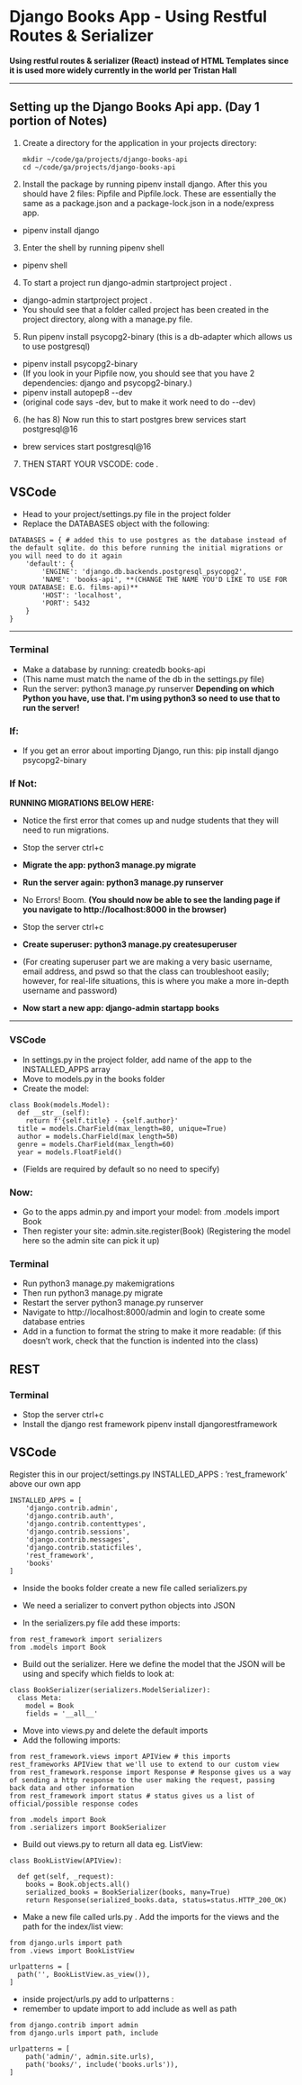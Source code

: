 # Django Books App - Using Restful Routes & Serializer <br>
**Using restful routes & serializer (React) instead of HTML Templates since it is used more widely currently in the world per Tristan Hall**

<hr>

## Setting up the Django Books Api app. (Day 1 portion of Notes)

1. Create a directory for the application in your projects directory:
   ```
   mkdir ~/code/ga/projects/django-books-api
   cd ~/code/ga/projects/django-books-api
   ```

2. Install the package by running pipenv install django. After this you should have 2 files: Pipfile and Pipfile.lock. These are essentially the same as a package.json and a package-lock.json in a node/express app.
- pipenv install django

3. Enter the shell by running pipenv shell
- pipenv shell

4. To start a project run django-admin startproject project .
- django-admin startproject project .
- You should see that a folder called project has been created in the project directory, along with a manage.py file.

5. Run pipenv install psycopg2-binary (this is a db-adapter which allows us to use postgresql)
- pipenv install psycopg2-binary
- (If you look in your Pipfile now, you should see that you have 2 dependencies: django and psycopg2-binary.)
- pipenv install autopep8 --dev
- (original code says -dev, but to make it work need to do --dev)
  
6. (he has 8) Now run this to start postgres brew services start postgresql@16
- brew services start postgresql@16

7. THEN START YOUR VSCODE: code .
  
## VSCode
- Head to your project/settings.py file in the project folder
- Replace the DATABASES object with the following:

```
DATABASES = { # added this to use postgres as the database instead of the default sqlite. do this before running the initial migrations or you will need to do it again
    'default': {
        'ENGINE': 'django.db.backends.postgresql_psycopg2',
        'NAME': 'books-api', **(CHANGE THE NAME YOU'D LIKE TO USE FOR YOUR DATABASE: E.G. films-api)**
        'HOST': 'localhost',
        'PORT': 5432
    }
}
```

<hr>

### Terminal
- Make a database by running: createdb books-api
- (This name must match the name of the db in the settings.py file)
- Run the server: python3 manage.py runserver **Depending on which Python you have, use that. I'm using python3 so need to use that to run the server!**

### If:
- If you get an error about importing Django, run this: pip install django psycopg2-binary

### If Not:
**RUNNING MIGRATIONS BELOW HERE:**
- Notice the first error that comes up and nudge students that they will need to run migrations.
- Stop the server ctrl+c
- **Migrate the app: python3 manage.py migrate**
- **Run the server again: python3 manage.py runserver**
- No Errors! Boom.
**(You should now be able to see the landing page if you navigate to http://localhost:8000 in the browser)**
  
- Stop the server ctrl+c
- **Create superuser: python3 manage.py createsuperuser**
- (For creating superuser part we are making a very basic username, email address, and pswd so that the class can troubleshoot easily; however, for real-life situations, this is where you make a more in-depth username and password)
- **Now start a new app: django-admin startapp books**

<hr>
  
### VSCode
- In settings.py in the project folder, add name of the app to the INSTALLED_APPS array
- Move to models.py in the books folder
- Create the model:
```
class Book(models.Model):
  def __str__(self):
    return f'{self.title} - {self.author}'
  title = models.CharField(max_length=80, unique=True)
  author = models.CharField(max_length=50)
  genre = models.CharField(max_length=60)
  year = models.FloatField()
```
- (Fields are required by default so no need to specify)

### Now:
- Go to the apps admin.py and import your model: from .models import Book
- Then register your site: admin.site.register(Book)
(Registering the model here so the admin site can pick it up)

### Terminal
- Run python3 manage.py makemigrations
- Then run python3 manage.py migrate
- Restart the server python3 manage.py runserver
- Navigate to http://localhost:8000/admin and login to create some database entries
- Add in a function to format the string to make it more readable: (if this doesn’t work, check that the function is indented into the class)
  
## REST

### Terminal
- Stop the server ctrl+c
- Install the django rest framework pipenv install djangorestframework
  
## VSCode
Register this in our project/settings.py INSTALLED_APPS : ’rest_framework’ above our own app

```
INSTALLED_APPS = [
    'django.contrib.admin',
    'django.contrib.auth',
    'django.contrib.contenttypes',
    'django.contrib.sessions',
    'django.contrib.messages',
    'django.contrib.staticfiles',
    'rest_framework',
    'books'
]
```

- Inside the books folder create a new file called serializers.py

- We need a serializer to convert python objects into JSON

- In the serializers.py file add these imports:

```
from rest_framework import serializers
from .models import Book
```

- Build out the serializer. Here we define the model that the JSON will be using and specify which fields to look at:

```
class BookSerializer(serializers.ModelSerializer):
  class Meta:
    model = Book
    fields = '__all__'
```

- Move into views.py and delete the default imports
- Add the following imports:

```
from rest_framework.views import APIView # this imports rest_frameworks APIView that we'll use to extend to our custom view
from rest_framework.response import Response # Response gives us a way of sending a http response to the user making the request, passing back data and other information
from rest_framework import status # status gives us a list of official/possible response codes
```

```
from .models import Book
from .serializers import BookSerializer
```

- Build out views.py to return all data eg. ListView:

```
class BookListView(APIView):
```

```
  def get(self, _request):
    books = Book.objects.all()
    serialized_books = BookSerializer(books, many=True)
    return Response(serialized_books.data, status=status.HTTP_200_OK)
```

- Make a new file called urls.py . Add the imports for the views and the path for the index/list view:

```
from django.urls import path
from .views import BookListView
```

```
urlpatterns = [
  path('', BookListView.as_view()),
]
```

- inside project/urls.py add to urlpatterns :
- remember to update import to add include as well as path

```
from django.contrib import admin
from django.urls import path, include
```

```
urlpatterns = [
    path('admin/', admin.site.urls),
    path('books/', include('books.urls')),
]
```
